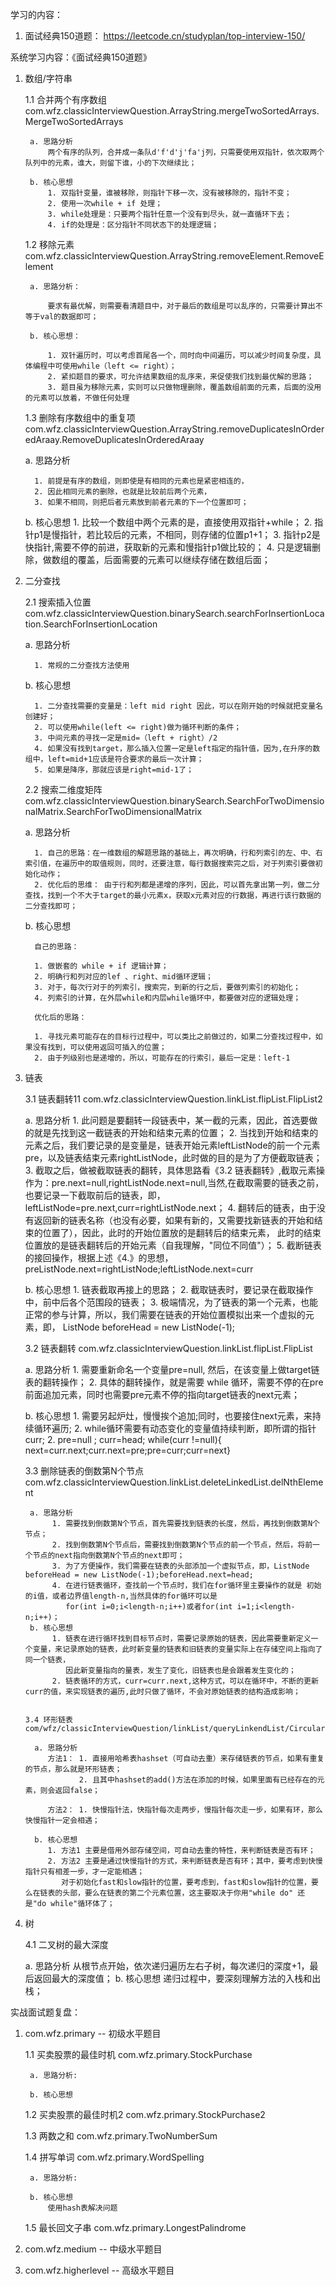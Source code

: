 学习的内容：
1. 面试经典150道题： https://leetcode.cn/studyplan/top-interview-150/
   

系统学习内容：《面试经典150道题》
1. 数组/字符串
    
   1.1 合并两个有序数组 com.wfz.classicInterviewQuestion.ArrayString.mergeTwoSortedArrays.MergeTwoSortedArrays
   
        a. 思路分析
            两个有序的队列，合并成一条队d'f'd'j'fa'j列，只需要使用双指针，依次取两个队列中的元素，谁大，则留下谁，小的下次继续比；
   
        b. 核心思想
            1. 双指针变量，谁被移除，则指针下移一次，没有被移除的，指针不变；
            2. 使用一次while + if 处理；
            3. while处理是：只要两个指针任意一个没有到尽头，就一直循环下去；
            4. if的处理是：区分指针不同状态下的处理逻辑；
   
   1.2 移除元素 com.wfz.classicInterviewQuestion.ArrayString.removeElement.RemoveElement

        a. 思路分析：
   
            要求有最优解，则需要看清题目中，对于最后的数组是可以乱序的，只需要计算出不等于val的数据即可；

        b. 核心思想：

            1. 双针遍历时，可以考虑首尾各一个，同时向中间遍历，可以减少时间复杂度，具体编程中可使用while（left <= right）；
            2. 紧扣题目的要求，可允许结果数组的乱序来，来促使我们找到最优解的思路；
            3. 题目虽为移除元素，实则可以只做物理删除，覆盖数组前面的元素，后面的没用的元素可以放着，不做任何处理

   1.3 删除有序数组中的重复项 com.wfz.classicInterviewQuestion.ArrayString.removeDuplicatesInOrderedAraay.RemoveDuplicatesInOrderedAraay

      a. 思路分析
            
         1. 前提是有序的数组，则即使是有相同的元素也是紧密相连的，
         2. 因此相同元素的删除，也就是比较前后两个元素，
         3. 如果不相同，则把后者元素放到前者元素的下一个位置即可；

      b. 核心思想
         1. 比较一个数组中两个元素的是，直接使用双指针+while；
         2. 指针p1是慢指针，若比较后的元素，不相同，则存储的位置p1+1；
         3. 指针p2是快指针,需要不停的前进，获取新的元素和慢指针p1做比较的；
         4. 只是逻辑删除，做数组的覆盖，后面需要的元素可以继续存储在数组后面；

2. 二分查找   
   
   2.1 搜索插入位置 com.wfz.classicInterviewQuestion.binarySearch.searchForInsertionLocation.SearchForInsertionLocation
      
      a. 思路分析

         1. 常规的二分查找方法使用

      b. 核心思想

         1. 二分查找需要的变量是：left mid right 因此，可以在刚开始的时候就把变量名创建好；
         2. 可以使用while(left <= right)做为循环判断的条件；
         3. 中间元素的寻找一定是mid=（left + right）/2
         4. 如果没有找到target，那么插入位置一定是left指定的指针值，因为,在升序的数组中，left=mid+1应该是符合要求的最后一次计算；
         5. 如果是降序，那就应该是right=mid-1了；

   2.2 搜索二维度矩阵 com.wfz.classicInterviewQuestion.binarySearch.SearchForTwoDimensionalMatrix.SearchForTwoDimensionalMatrix

      a. 思路分析

         1. 自己的思路：在一维数组的解题思路的基础上，再次明确，行和列索引的左、中、右索引值，在遍历中的取值规则，同时，还要注意，每行数据搜索完之后，对于列索引要做初始化动作；
         2. 优化后的思维： 由于行和列都是递增的序列，因此，可以首先拿出第一列，做二分查找，找到一个不大于target的最小元素x，获取x元素对应的行数据，再进行该行数据的二分查找即可；

      b. 核心思想

         自己的思路：
   
         1. 做嵌套的 while + if 逻辑计算；
         2. 明确行和列对应的lef 、right、mid循环逻辑；
         3. 对于，每次行对于的列索引，搜索完，到新的行之后，要做列索引的初始化；
         4. 列索引的计算，在外层while和内层while循环中，都要做对应的逻辑处理；

         优化后的思路：

         1. 寻找元素可能存在的目标行过程中，可以类比之前做过的，如果二分查找过程中，如果没有找到，可以使用返回可插入的位置；
         2. 由于列级别也是递增的，所以，可能存在的行索引，最后一定是：left-1

3. 链表

      3.1 链表翻转11 com.wfz.classicInterviewQuestion.linkList.flipList.FlipList2

      a. 思路分析 
         1. 此问题是要翻转一段链表中，某一截的元素，因此，首选要做的就是先找到这一截链表的开始和结束元素的位置；
         2. 当找到开始和结束的元素之后，我们要记录的是变量是，链表开始元素leftListNode的前一个元素pre，以及链表结束元素rightListNode，此时做的目的是为了方便截取链表；
         3. 截取之后，做被截取链表的翻转，具体思路看《3.2 链表翻转》,截取元素操作为：pre.next=null,rightListNode.next=null,当然,在截取需要的链表之前，也要记录一下截取前后的链表，即，
            leftListNode=pre.next,curr=rightListNode.next；
         4. 翻转后的链表，由于没有返回新的链表名称（也没有必要，如果有新的，又需要找新链表的开始和结束的位置了），因此，此时的开始位置放的是翻转后的结束元素，
            此时的结束位置放的是链表翻转后的开始元素（自我理解，"同位不同值"）；
         5. 截断链表的接回操作，根据上述《4.》的思想，preListNode.next=rightListNode;leftListNode.next=curr

      b. 核心思想
         1. 链表截取再接上的思路；
         2. 截取链表时，要记录在截取操作中，前中后各个范围段的链表；
         3. 极端情况，为了链表的第一个元素，也能正常的参与计算，所以，我们需要在链表的开始位置模拟出来一个虚拟的元素，即，   ListNode beforeHead = new ListNode(-1);

      3.2 链表翻转 com.wfz.classicInterviewQuestion.linkList.flipList.FlipList
      
      a. 思路分析
         1. 需要重新命名一个变量pre=null, 然后，在该变量上做target链表的翻转操作；
         2. 具体的翻转操作，就是需要 while 循环，需要不停的在pre前面追加元素，同时也需要pre元素不停的指向target链表的next元素；
   
      b. 核心思想
         1. 需要另起炉灶，慢慢挨个追加;同时，也要接住next元素，来持续循环遍历;
         2. while循环需要有动态变化的变量值持续判断，即所谓的指针curr;
         2. pre=null ; curr=head; while(curr !=null){ next=curr.next;curr.next=pre;pre=curr;curr=next}
   
      3.3 删除链表的倒数第N个节点 com.wfz.classicInterviewQuestion.linkList.deleteLinkedList.delNthElement

        a. 思路分析
             1. 需要找到倒数第N个节点，首先需要找到链表的长度，然后，再找到倒数第N个节点；
             2. 找到倒数第N个节点后，需要找到倒数第N个节点的前一个节点，然后，将前一个节点的next指向倒数第N个节点的next即可；
             3. 为了方便操作，我们需要在链表的头部添加一个虚拟节点，即，ListNode beforeHead = new ListNode(-1);beforeHead.next=head;
             4. 在进行链表循环，查找前一个节点时，我们在for循环里主要操作的就是 初始的i值，或者边界值length-n,当然具体的for循环可以是
                for(int i=0;i<length-n;i++)或者for(int i=1;i<length-n;i++)；
        b. 核心思想
             1. 链表在进行循环找到目标节点时，需要记录原始的链表，因此需要重新定义一个变量，来记录原始的链表，此时新变量的链表和旧链表的变量实际上在存储空间上指向了同一个链表，
                因此新变量指向的量表，发生了变化，旧链表也是会跟着发生变化的；
             2. 链表循环的方式，curr=curr.next,这种方式，可以在循环中，不断的更新curr的值，来实现链表的遍历,此时只做了循环，不会对原始链表的结构造成影响；
   

       3.4 环形链表 com/wfz/classicInterviewQuestion/linkList/queryLinkendList/CircularLinkedListDiscovery.java

         a. 思路分析
            方法1： 1. 直接用哈希表hashset（可自动去重）来存储链表的节点，如果有重复的节点，那么就是环形链表；
                   2. 且其中hashset的add()方法在添加的时候，如果里面有已经存在的元素，则会返回false；
   
            方法2： 1. 快慢指针法，快指针每次走两步，慢指针每次走一步，如果有环，那么快慢指针一定会相遇；

         b. 核心思想
            1. 方法1 主要是借用外部存储空间，可自动去重的特性，来判断链表是否有环；
            2. 方法2 主要是通过快慢指针的方式，来判断链表是否有环；其中，要考虑到快慢指针只有相差一步，才一定能相遇；
               对于初始化fast和slow指针的位置，要考虑到，fast和slow指针的位置，要么在链表的头部，要么在链表的第二个元素位置，这主要取决于你用"while do" 还是"do while"循环体了；


   
4. 树

    4.1 二叉树的最大深度

    a. 思路分析
        从根节点开始，依次递归遍历左右子树，每次递归的深度+1，最后返回最大的深度值；
    b. 核心思想
       递归过程中，要深刻理解方法的入栈和出栈；
   




实战面试题复盘：
1. com.wfz.primary -- 初级水平题目
   
    1.1 买卖股票的最佳时机 com.wfz.primary.StockPurchase                                  
   
        a. 思路分析:
        
        b. 核心思想
    
    1.2 买卖股票的最佳时机2 com.wfz.primary.StockPurchase2
    
    1.3 两数之和 com.wfz.primary.TwoNumberSum
    
    1.4 拼写单词 com.wfz.primary.WordSpelling
   
        a. 思路分析:
        
        b. 核心思想
            使用hash表解决问题
    
    1.5 最长回文子串 com.wfz.primary.LongestPalindrome
    
    


2. com.wfz.medium -- 中级水平题目


3. com.wfz.higherlevel -- 高级水平题目